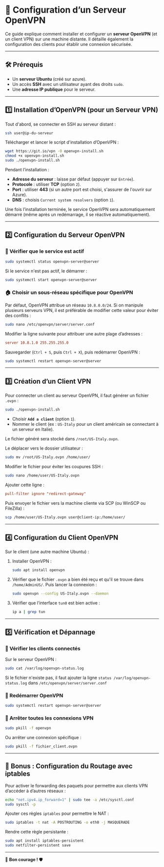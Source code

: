 # 💼 Configuration d’un Serveur OpenVPN

Ce guide explique comment installer et configurer un **serveur OpenVPN** (et un client VPN) sur une machine distante. Il détaille également la configuration des clients pour établir une connexion sécurisée.

---

## 🛠️ Prérequis

- Un **serveur Ubuntu** (créé sur azure).
- Un accès **SSH** avec un utilisateur ayant des droits `sudo`.
- Une **adresse IP publique** pour le serveur.

---

## 1️⃣ **Installation d’OpenVPN (pour un Serveur VPN)**

Tout d'abord, se connecter en SSH au serveur distant :

```sh
ssh user@ip-du-serveur
```

Télécharger et lancer le script d'installation d’OpenVPN :

```sh
wget https://git.io/vpn -O openvpn-install.sh
chmod +x openvpn-install.sh
sudo ./openvpn-install.sh
```

Pendant l’installation :

- **Adresse du serveur** : laisse par défaut (appuyer sur `Entrée`).
- **Protocole** : utiliser **TCP** (option `2`).
- **Port** : utiliser **443** (si un autre port est choisi, s'assurer de l'ouvrir sur Azure).
- **DNS** : choisis `Current system resolvers` (option `1`).

Une fois l’installation terminée, le service OpenVPN sera automatiquement démarré (même après un redémarrage, il se réactive automatiquement).

---

## 2️⃣ **Configuration du Serveur OpenVPN**

### 📌 Vérifier que le service est actif

```sh
sudo systemctl status openvpn-server@server
```

Si le service n'est pas actif, le démarrer :

```sh
sudo systemctl start openvpn-server@server
```

### 🏠 Choisir un sous-réseau spécifique pour OpenVPN

Par défaut, OpenVPN attribue un réseau `10.8.0.0/24`. Si on manipule plusieurs serveurs VPN, il est préférable de modifier cette valeur pour éviter des conflits :

```sh
sudo nano /etc/openvpn/server/server.conf
```

Modifier la ligne suivante pour attribuer une autre plage d’adresses :

```ini
server 10.8.1.0 255.255.255.0
```

Sauvegarder (`Ctrl + S`, puis `Ctrl + X`), puis redémarrer OpenVPN :

```sh
sudo systemctl restart openvpn-server@server
```

---

## 3️⃣ **Création d’un Client VPN**

Pour connecter un client au serveur OpenVPN, il faut générer un fichier `.ovpn` :

```sh
sudo ./openvpn-install.sh
```

- Choisir **`Add a client`** (option `1`).
- Nommer le client (ex : `US-Italy` pour un client américain se connectant à un serveur en Italie).

Le fichier généré sera stocké dans `/root/US-Italy.ovpn`.

Le déplacer vers le dossier utilisateur :

```sh
sudo mv /root/US-Italy.ovpn /home/user/
```

Modifier le fichier pour éviter les coupures SSH :

```sh
sudo nano /home/user/US-Italy.ovpn
```

Ajouter cette ligne :

```ini
pull-filter ignore "redirect-gateway"
```

Puis envoyer le fichier vers la machine cliente via SCP (ou WinSCP ou FileZilla) :

```sh
scp /home/user/US-Italy.ovpn user@client-ip:/home/user/
```

---

## 4️⃣ **Configuration du Client OpenVPN**

Sur le client (une autre machine Ubuntu) :

1. Installer OpenVPN :

   ```sh
   sudo apt install openvpn
   ```

2. Vérifier que le fichier `.ovpn` a bien été reçu et qu'il se trouve dans `/home/AdminUS/`. Puis lancer la connexion :

   ```sh
   sudo openvpn --config US-Italy.ovpn --daemon
   ```

3. Vérifier que l’interface `tun0` est bien active :
   ```sh
   ip a | grep tun
   ```

---

## 5️⃣ **Vérification et Dépannage**

### 🔎 Vérifier les clients connectés

Sur le serveur OpenVPN :

```sh
sudo cat /var/log/openvpn-status.log
```

Si le fichier n'existe pas, il faut ajouter la ligne `status /var/log/openvpn-status.log` dans `/etc/openvpn/server/server.conf`

### 🔌 Redémarrer OpenVPN

```sh
sudo systemctl restart openvpn-server@server
```

### 🚫 Arrêter toutes les connexions VPN

```sh
sudo pkill -f openvpn
```

Ou arrêter une connexion spécifique :

```sh
sudo pkill -f fichier_client.ovpn
```

---

## 🔗 **Bonus : Configuration du Routage avec iptables**

Pour activer le forwarding des paquets pour permettre aux clients VPN d’accéder à d’autres réseaux :

```sh
echo "net.ipv4.ip_forward=1" | sudo tee -a /etc/sysctl.conf
sudo sysctl -p
```

Ajouter ces règles `iptables` pour permettre le NAT :

```sh
sudo iptables -t nat -A POSTROUTING -o eth0 -j MASQUERADE
```

Rendre cette règle persistante :

```sh
sudo apt install iptables-persistent
sudo netfilter-persistent save
```

---

🚀 **Bon courage !** 🛡
